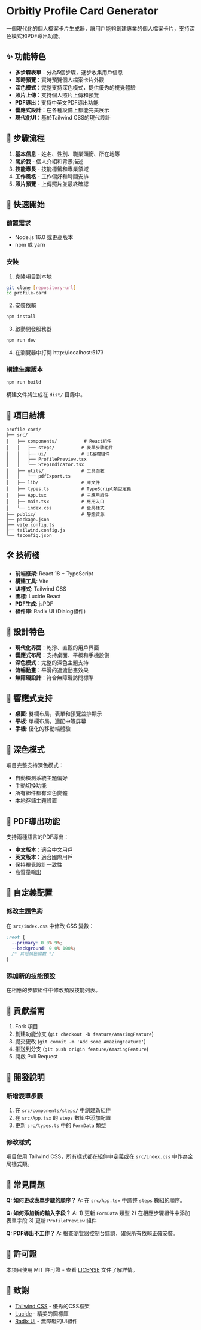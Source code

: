 # Orbitly Profile Card Generator

一個現代化的個人檔案卡片生成器，讓用戶能夠創建專業的個人檔案卡片，支持深色模式和PDF導出功能。

## ✨ 功能特色

- **多步驟表單**：分為5個步驟，逐步收集用戶信息
- **即時預覽**：實時預覽個人檔案卡片外觀
- **深色模式**：完整支持深色模式，提供優秀的視覺體驗
- **照片上傳**：支持個人照片上傳和預覽
- **PDF導出**：支持中英文PDF導出功能
- **響應式設計**：在各種設備上都能完美展示
- **現代化UI**：基於Tailwind CSS的現代設計

## 🎯 步驟流程

1. **基本信息** - 姓名、性別、職業頭銜、所在地等
2. **關於我** - 個人介紹和背景描述  
3. **技能專長** - 技能標籤和專業領域
4. **工作風格** - 工作偏好和時間安排
5. **照片預覽** - 上傳照片並最終確認

## 🚀 快速開始

### 前置需求

- Node.js 16.0 或更高版本
- npm 或 yarn

### 安裝

1. 克隆項目到本地
```bash
git clone [repository-url]
cd profile-card
```

2. 安裝依賴
```bash
npm install
```

3. 啟動開發服務器
```bash
npm run dev
```

4. 在瀏覽器中打開 http://localhost:5173

### 構建生產版本

```bash
npm run build
```

構建文件將生成在 `dist/` 目錄中。

## 📁 項目結構

```
profile-card/
├── src/
│   ├── components/          # React組件
│   │   ├── steps/          # 表單步驟組件
│   │   ├── ui/             # UI基礎組件
│   │   ├── ProfilePreview.tsx
│   │   └── StepIndicator.tsx
│   ├── utils/              # 工具函數
│   │   └── pdfExport.ts
│   ├── lib/                # 庫文件
│   ├── types.ts            # TypeScript類型定義
│   ├── App.tsx             # 主應用組件
│   ├── main.tsx            # 應用入口
│   └── index.css           # 全局樣式
├── public/                 # 靜態資源
├── package.json
├── vite.config.ts
├── tailwind.config.js
└── tsconfig.json
```

## 🛠️ 技術棧

- **前端框架**: React 18 + TypeScript
- **構建工具**: Vite
- **UI樣式**: Tailwind CSS
- **圖標**: Lucide React
- **PDF生成**: jsPDF
- **組件庫**: Radix UI (Dialog組件)

## 🎨 設計特色

- **現代化界面**：乾淨、直觀的用戶界面
- **響應式布局**：支持桌面、平板和手機設備
- **深色模式**：完整的深色主題支持
- **流暢動畫**：平滑的過渡動畫效果
- **無障礙設計**：符合無障礙訪問標準

## 📱 響應式支持

- **桌面**: 雙欄布局，表單和預覽並排顯示
- **平板**: 單欄布局，適配中等屏幕
- **手機**: 優化的移動端體驗

## 🌙 深色模式

項目完整支持深色模式：
- 自動檢測系統主題偏好
- 手動切換功能
- 所有組件都有深色變體
- 本地存儲主題設置

## 📄 PDF導出功能

支持兩種語言的PDF導出：
- **中文版本**：適合中文用戶
- **英文版本**：適合國際用戶
- 保持視覺設計一致性
- 高質量輸出

## 🔧 自定義配置

### 修改主題色彩

在 `src/index.css` 中修改 CSS 變數：

```css
:root {
  --primary: 0 0% 9%;
  --background: 0 0% 100%;
  /* 其他顏色變數 */
}
```

### 添加新的技能預設

在相應的步驟組件中修改預設技能列表。

## 🤝 貢獻指南

1. Fork 項目
2. 創建功能分支 (`git checkout -b feature/AmazingFeature`)
3. 提交更改 (`git commit -m 'Add some AmazingFeature'`)
4. 推送到分支 (`git push origin feature/AmazingFeature`)
5. 開啟 Pull Request

## 📝 開發說明

### 新增表單步驟

1. 在 `src/components/steps/` 中創建新組件
2. 在 `src/App.tsx` 的 `steps` 數組中添加配置
3. 更新 `src/types.ts` 中的 `FormData` 類型

### 修改樣式

項目使用 Tailwind CSS，所有樣式都在組件中定義或在 `src/index.css` 中作為全局樣式類。

## 🐛 常見問題

**Q: 如何更改表單步驟的順序？**
A: 在 `src/App.tsx` 中調整 `steps` 數組的順序。

**Q: 如何添加新的輸入字段？**
A: 1) 更新 `FormData` 類型 2) 在相應步驟組件中添加表單字段 3) 更新 `ProfilePreview` 組件

**Q: PDF導出不工作？**
A: 檢查瀏覽器控制台錯誤，確保所有依賴正確安裝。

## 📜 許可證

本項目使用 MIT 許可證 - 查看 [LICENSE](LICENSE) 文件了解詳情。

## 🙏 致謝

- [Tailwind CSS](https://tailwindcss.com/) - 優秀的CSS框架
- [Lucide](https://lucide.dev/) - 精美的圖標庫
- [Radix UI](https://www.radix-ui.com/) - 無障礙的UI組件 